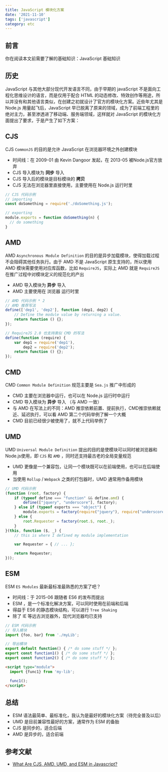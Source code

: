 ```yaml
---
title: JavaScript 模块化方案
date: '2021-11-10'
tags: ['javascript']
category: etc
---
```


## 前言

你在阅读本文前需要了解的基础知识：JavaScript 基础知识

## 历史

JavaScript 与其他大部分现代开发语言不同，由于早期的 javaScript 不是面向工程化思维设计的语言，而是仅用于配合 HTML 的动态修改、特效创作等用途，所以并没有和其他语言类似，在创建之初就设计了官方的模块化方案。近些年尤其是 Node.js 用量起飞后，JavaScript 早已脱离了原来的领域，成为了前端工程里的绝对主力，甚至渗透进了移动端、服务端领域，这样就对 JavaScript 的模块化方面提出了要求，于是产生了如下方案：

## CJS

CJS `CommonJS` 的目的是允许 JavaScript 在浏览器环境之外创建模块

- 时间线：在 2009-01 由 Kevin Dangoor 发起，在 2013-05 被Node.js官方放弃
- CJS 导入模块为 **同步** 导入
- CJS 导入后的模块是目标模块的 **拷贝**
- CJS 无法在浏览器里直接使用，主要使用在 Node.js 运行时里

```javascript
// CJS 代码示例
// importing 
const doSomething = require('./doSomething.js'); 

// exporting
module.exports = function doSomething(n) {
  // do something
}
```

## AMD

AMD `Asynchronous Module Definition` 的目的是异步加载模块，使得加载过程不会阻碍其他任务执行。由于 AMD 不是 JavaScript 原生支持的，所以使用 AMD 模块需要使用对应库函数，比如 `RequireJS`，实际上 AMD 就是 `RequireJS` 在推广过程中对模块定义的规范化的产出

- AMD 导入模块为 **异步** 导入
- AMD 主要使用在 浏览器 运行时里

```javascript
// AMD 代码示例 * 2
// AMD 推荐写法
define(['dep1', 'dep2'], function (dep1, dep2) {
    // Define the module value by returning a value.
    return function () {};
});

// RequireJS 2.0 也支持类似 CMD 的写法
define(function (require) {
    var dep1 = require('dep1'),
        dep2 = require('dep2');
    return function () {};
});
```

## CMD

CMD `Common Module Definition` 规范主要是 `Sea.js` 推广中形成的

- CMD 主要在浏览器中运行，也可以在 Node.js 运行时中运行
- CMD 导入模块为 **异步** 导入 （与 AMD 一致）
- 与 AMD 在写法上的不同：AMD 推崇依赖前置、提前执行，CMD推崇依赖就近、延迟执行，可以看 AMD 第二个代码举例了解一个大概
- CMD 目前已经很少被使用了，就不上代码举例了

## UMD

UMD `Universal Module Definition` 提出的目的是使模块可以同时被浏览器和Node.js使用，即 `CJS` 和 `AMD` ，同时还支持最古老的全局变量规范

- UMD 更像是一个兼容包，让同一个模块既可以在前端使用，也可以在后端使用
- 当使用 `Rollup` / `Webpack` 之类的打包器时，UMD 通常用作备用模块

```javascript
// UMD 代码示例
(function (root, factory) {
    if (typeof define === "function" && define.amd) {
        define(["jquery", "underscore"], factory);
    } else if (typeof exports === "object") {
        module.exports = factory(require("jquery"), require("underscore"));
    } else {
        root.Requester = factory(root.$, root._);
    }
}(this, function ($, _) {
    // this is where I defined my module implementation

    var Requester = { // ... };

    return Requester;
}));
```

## ESM

ESM `ES Modules` 最新最标准最熟悉的方案了吧？

- 时间线：于 2015-06 跟随者 ES6 的发布而提出
- ESM ，是一个标准化解决方案，可以同时使用在前端和后端
- 得益于 ES6 的静态模块结构，可以进行 `Tree Shaking`
- 除了 IE 等远古浏览器外，现代浏览器均已支持

```javascript
// ESM 代码示例
// 导入模块
import {foo, bar} from './myLib';

// 导出模块
export default function() { /* do some stuff */ };
export const function1() { /* do some stuff */ };
export const function2() { /* do some stuff */ };
```

```html
<script type="module">
  import {func1} from 'my-lib';

  func1();
</script>
```

## 总结

- ESM 语法最简单、最标准化，我认为是最好的模块化方案（待完全普及以后）
- UMD 是目前兼容性最好的方案，通常作为 ESM 的备胎
- CJS 是同步的，适合后端
- AMD 是异步的，适合前端

## 参考文献

- [What Are CJS, AMD, UMD, and ESM in Javascript?](https://irian.to/blogs/what-are-cjs-amd-umd-and-esm-in-javascript/)
